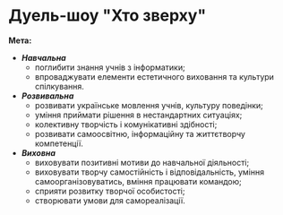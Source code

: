 # Дуель-шоу "Хто зверху"

**Мета:**
  - ***Навчальна***
      - поглибити знання учнів з інформатики;
      - впроваджувати елементи естетичного виховання та культури спілкування.
  - ***Розвивальна***
      - розвивати українське мовлення учнів, культуру поведінки;
      - уміння приймати рішення в нестандартних ситуаціях;
      - колективну творчість і комунікативні здібності;
      - розвивати самоосвітню, інформаційну та життєтворчу компетенції.
  - ***Виховна***
      - виховувати позитивні мотиви до навчальної діяльності;
      - виховувати творчу самостійність і відповідальність, уміння самоорганізовуватись, вміння працювати командою;
      - сприяти розвитку творчої особистості;
      - створювати умови для самореалізації.
